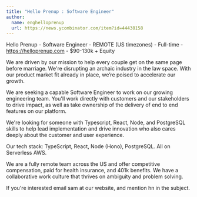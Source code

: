 ```yaml
---
title: "Hello Prenup : Software Engineer"
author:
  name: enghelloprenup
  url: https://news.ycombinator.com/item?id=44438158
---
```


<JobNavigation />

Hello Prenup - Software Engineer - REMOTE (US timezones) - Full-time - <a href="https:&#x2F;&#x2F;helloprenup.com" rel="nofollow">https:&#x2F;&#x2F;helloprenup.com</a> - $90-130k + Equity

We are driven by our mission to help every couple get on the same page before marriage. We&#x27;re disrupting an archaic industry in the law space. With our product market fit already in place, we’re poised to accelerate our growth.

We are seeking a capable Software Engineer to work on our growing engineering team. You&#x27;ll work directly with customers and our stakeholders to drive impact, as well as take ownership of the delivery of end to end features on our platform.

We&#x27;re looking for someone with Typescript, React, Node, and PostgreSQL skills to help lead implementation and drive innovation who also cares deeply about the customer and user experience.

Our tech stack: TypeScript, React, Node (Hono), PostgreSQL. All on Serverless AWS.

We are a fully remote team across the US and offer competitive compensation, paid for health insurance, and 401k benefits. We have a collaborative work culture that thrives on ambiguity and problem solving.

If you&#x27;re interested email sam at our website, and mention hn in the subject.
<JobApplication />
